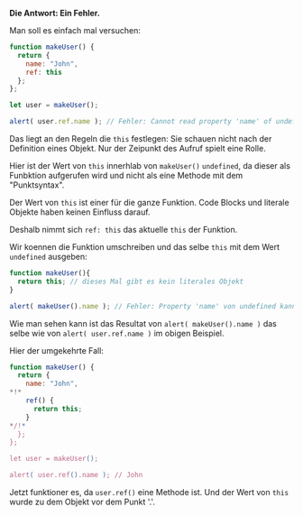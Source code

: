 **Die Antwort: Ein Fehler.**

Man soll es einfach mal versuchen:
```js run
function makeUser() {
  return {
    name: "John",
    ref: this
  };
};

let user = makeUser();

alert( user.ref.name ); // Fehler: Cannot read property 'name' of undefined
```

Das liegt an den Regeln die `this` festlegen: Sie schauen nicht nach der Definition eines Objekt. Nur der Zeipunkt des Aufruf spielt eine Rolle. 

Hier ist der Wert von `this` innerhlab von `makeUser()` `undefined`, da dieser als Funbktion aufgerufen wird und nicht als eine Methode mit dem "Punktsyntax". 

Der Wert von `this` ist einer für die ganze Funktion. Code Blocks und literale Objekte haben keinen Einfluss darauf. 

Deshalb nimmt sich `ref: this` das aktuelle `this` der Funktion. 

Wir koennen die Funktion umschreiben und das selbe `this` mit dem Wert `undefined` ausgeben: 

```js run
function makeUser(){
  return this; // dieses Mal gibt es kein literales Objekt
}

alert( makeUser().name ); // Fehler: Property 'name' von undefined kann nicht gelesen werden
```
Wie man sehen kann ist das Resultat von `alert( makeUser().name )` das selbe wie von `alert( user.ref.name )` im obigen Beispiel. 

Hier der umgekehrte Fall: 

```js run
function makeUser() {
  return {
    name: "John",
*!*
    ref() {
      return this;
    }
*/!*
  };
};

let user = makeUser();

alert( user.ref().name ); // John
```

Jetzt funktioner es, da `user.ref()` eine Methode ist. Und der Wert von `this` wurde zu dem Objekt vor dem Punkt '.'.
